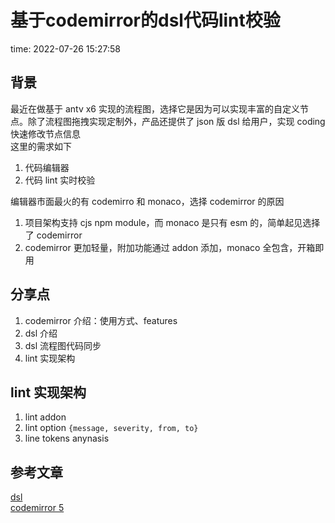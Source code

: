 # 基于codemirror的dsl代码lint校验

time: 2022-07-26 15:27:58

## 背景

最近在做基于 antv x6 实现的流程图，选择它是因为可以实现丰富的自定义节点。除了流程图拖拽实现定制外，产品还提供了 json 版 dsl 给用户，实现 coding 快速修改节点信息  
这里的需求如下  
1. 代码编辑器
2. 代码 lint 实时校验

编辑器市面最火的有 codemirro 和 monaco，选择 codemirror 的原因  
1. 项目架构支持 cjs npm module，而 monaco 是只有 esm 的，简单起见选择了 codemirror
2. codemirror 更加轻量，附加功能通过 addon 添加，monaco 全包含，开箱即用

## 分享点

1. codemirror 介绍：使用方式、features
2. dsl 介绍
3. dsl 流程图代码同步
4. lint 实现架构

## lint 实现架构

1. lint addon
2. lint option `{message, severity, from, to}`
3. line tokens anynasis

## 参考文章

[dsl](https://zhuanlan.zhihu.com/p/110757158)  
[codemirror 5](https://codemirror.net/5/index.html)

